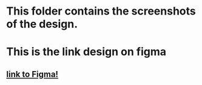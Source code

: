 # This folder contains the screenshots of the design.
# This is the link design on figma
## [link to Figma!](https://www.figma.com/file/jV3sDGFPQyqXdvkJ7ZmPUb/Untitled?node-id=0%3A1)
